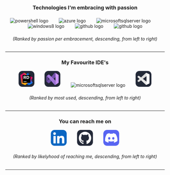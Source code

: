 <h3 align="center">Technologies I'm embracing with passion</h3>

###

<div align="center">
  <img src="https://skillicons.dev/icons?i=powershell" height="50" alt="powershell logo"  />
  <img width="25" />
  <img src="https://skillicons.dev/icons?i=azure" height="50" alt="azure logo"  />
  <img width="25" />
  <img src="https://cdn.jsdelivr.net/gh/devicons/devicon/icons/microsoftsqlserver/microsoftsqlserver-plain.svg" height="50" alt="microsoftsqlserver logo"  />
  <img width="25" />
  <img src="https://cdn.jsdelivr.net/gh/devicons/devicon/icons/windows8/windows8-original.svg" height="50" alt="windows8 logo"  />
  <img width="25" />
  <img src="https://skillicons.dev/icons?i=github" height="50" alt="github logo"  />
  <img width="25" />
  <img src="https://learn.microsoft.com/en-us/dotnet/media/logo_csharp.png" height="50" alt="github logo"  />
  
</div>

###

<h6 align="center">(Ranked by passion per embracement, descending, from left to right)</h6>

###

---

<h3 align="center">My Favourite IDE's</h3>

<div align="center">
  <img src="https://github.com/tandpfun/skill-icons/blob/main/icons/Rider-Dark.svg" height="50" alt="powershell logo"  />
  <img width="25" />
  <img src="https://github.com/tandpfun/skill-icons/blob/main/icons/VisualStudio-Dark.svg" height="50" alt="azure logo"  />
  <img width="25" /> 
  <img src="https://github.com/tandpfun/skill-icons/blob/main/icons/WebStorm-Dark.svg" height="50" alt="microsoftsqlserver logo"  />
  <img width="25" />
  <img src="https://github.com/tandpfun/skill-icons/blob/main/icons/VSCode-Dark.svg" height="50" alt="windows8 logo"  />
  
</div>

###

<h6 align="center">(Ranked by most used, descending, from left to right)</h6>

###

---


<h3 align="center">You can reach me on</h3>

<div align="center">
  <img src="https://github.com/tandpfun/skill-icons/blob/main/icons/LinkedIn.svg" height="50" alt="powershell logo"  />
  <img width="25" />
  <img src="https://github.com/tandpfun/skill-icons/blob/main/icons/Github-Dark.svg" height="50" alt="azure logo"  />
  <img width="25" />
  <img src="https://github.com/tandpfun/skill-icons/blob/main/icons/Discord.svg" height="50" alt="microsoftsqlserver logo"  />
  
</div>

###

<h6 align="center">(Ranked by likelyhood of reaching me, descending, from left to right)</h6>

###

---

